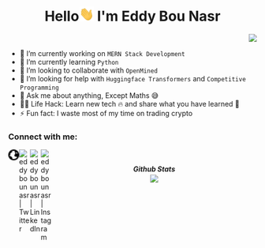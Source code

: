 <h1 align="center">Hello<img src="https://raw.githubusercontent.com/ABSphreak/ABSphreak/master/gifs/Hi.gif" width="30px"> I'm Eddy Bou Nasr</h1>

<!--
**eddybounasr/eddybounasr** is a ✨ _special_ ✨ repository because its `README.md` (this file) appears on your GitHub profile. 
Here are some ideas to get you started: -->

<img align="right" src="https://i.pinimg.com/originals/18/a4/94/18a4949fc9c8067172d3b96e302e7097.gif" height="250"/>

 <br/>
 
- 🔭 I’m currently working on `MERN Stack Development`
- 🌱 I’m currently learning `Python`
- 👯 I’m looking to collaborate with `OpenMined`
- 🤔 I’m looking for help with `Huggingface Transformers` and `Competitive Programming`
- 💬 Ask me about anything, Except Maths :sweat_smile:
- 👨‍💻 Life Hack: Learn new tech :fire: and share what you have learned :tada:
- ⚡ Fun fact: I waste most of my time on trading crypto

### Connect with me:
[<img align="left" alt="Portfolio" width="22px" src="https://raw.githubusercontent.com/iconic/open-iconic/master/svg/globe.svg" />][website]
[<img align="left" alt="eddybounasr | Twitter" width="22px" src="https://cdn.jsdelivr.net/npm/simple-icons@v3/icons/twitter.svg" />][twitter]
[<img align="left" alt="eddybounasr | LinkedIn" width="22px" src="https://cdn.jsdelivr.net/npm/simple-icons@v3/icons/linkedin.svg" />][linkedin]
[<img align="left" alt="eddybounasr | Instagram" width="22px" src="https://cdn.jsdelivr.net/npm/simple-icons@v3/icons/instagram.svg" />][instagram]
<br />

<div align="center">
  <i><b>Github Stats</b></i>
  <br/>
  <img align="center" src="https://github-readme-stats.anuraghazra1.vercel.app/api?username=soumyajit4419&show_icons=true" />
</div>

[website]: https://eddybounasr.github.io/portfolio
[twitter]: https://twitter.com/Edmondbn91
[instagram]: https://www.instagram.com/eddybounasr/
[linkedin]: https://www.linkedin.com/in/fullstack-edmond/
